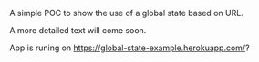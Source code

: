 A simple POC to show the use of a global state based on URL.

A more detailed text will come soon.

App is runing on https://global-state-example.herokuapp.com/?
